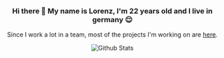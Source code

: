 <div align="center">

### Hi there 👋 My name is Lorenz, I'm 22 years old and I live in germany 😌

Since I work a lot in a team, most of the projects I'm working on are <a href="https://github.com/projectkml">here</a>.

![Github 
Stats](https://github-readme-stats.vercel.app/api?username=beastle9end&count_private=true&show_icons=true&include_all_commits=true&hide_border=true&count_private=true&theme=radical&bg_color=00000000&text_color=79c0ff&title_color=ff7b72&icon_color=ffa656)

</div>